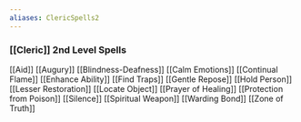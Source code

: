 ```yaml
---
aliases: ClericSpells2
---
```

### [[Cleric]] 2nd Level Spells
[[Aid]]
[[Augury]]
[[Blindness-Deafness]]
[[Calm Emotions]]
[[Continual Flame]]
[[Enhance Ability]]
[[Find Traps]]
[[Gentle Repose]]
[[Hold Person]]
[[Lesser Restoration]]
[[Locate Object]]
[[Prayer of Healing]]
[[Protection from Poison]]
[[Silence]]
[[Spiritual Weapon]]
[[Warding Bond]]
[[Zone of Truth]]